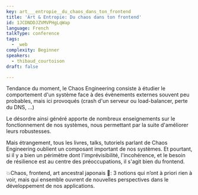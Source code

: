 ```yaml
---
key: art___entropie__du_chaos_dans_ton_frontend
title: 'Art & Entropie: Du chaos dans ton frontend'
id: 1JCDNDDJZVMVPHgLqWap
language: French
talkType: conference
tags:
  - _web
complexity: Beginner
speakers:
  - thibaud_courtoison
draft: false

---
```


Tendance du moment, le Chaos Engineering consiste à étudier le comportement d'un système face à des évènements externes souvent peu probables, mais ici provoqués (crash d'un serveur ou load-balancer, perte du DNS, ...)

Le désordre ainsi généré apporte de nombreux enseignements sur le fonctionnement de nos systèmes, nous permettant par la suite d'améliorer leurs robustesses.

Mais étrangement, tous les livres, talks, tutoriels parlant de Chaos Engineering oublient un composant important de nos systèmes. Et pourtant, si il y a bien un périmètre dont l'imprévisibilité, l'incohérence, et le besoin de résilience est au centre des préoccupations, il s'agit bien du frontend.

💥Chaos, frontend, art ancestral japonais 👘: 3 notions qui n’ont à priori rien à voir, mais qui ensemble ouvrent de nouvelles perspectives dans le développement de nos applications.